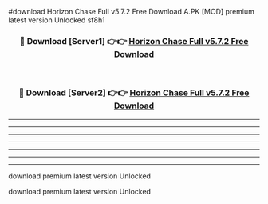 #download Horizon Chase Full v5.7.2 Free Download A.PK [MOD] premium latest version Unlocked sf8h1 



<div align="center">
<h3>🔴 Download [Server1] 👉👉 <a href="https://download1apk.web.app/">Horizon Chase Full v5.7.2 Free Download</a></h3><br>

<h3>🔴 Download [Server2] 👉👉 <a href="https://download1apk.web.app/">Horizon Chase Full v5.7.2 Free Download</a></h3>
</div>





----------------------------------------------------------

----------------------------------------------------------

----------------------------------------------------------

----------------------------------------------------------

----------------------------------------------------------

----------------------------------------------------------

----------------------------------------------------------

download premium latest version Unlocked

download premium latest version Unlocked
